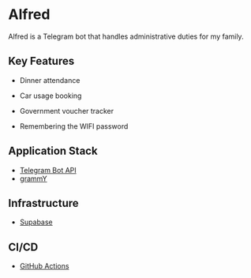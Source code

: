 # Alfred

Alfred is a Telegram bot that handles administrative duties for my family.

## Key Features

- Dinner attendance

- Car usage booking

- Government voucher tracker

- Remembering the WIFI password

## Application Stack

- [Telegram Bot API](https://core.telegram.org/bots/api)
- [grammY](https://grammy.dev/)

## Infrastructure

- [Supabase](https://supabase.com/)

## CI/CD

- [GitHub Actions](https://github.com/features/actions)
